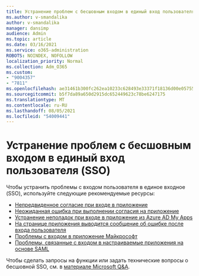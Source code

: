 ```yaml
---
title: Устранение проблем с бесшовным входом в единый вход пользователя (SSO)
ms.author: v-smandalika
author: v-smandalika
manager: dansimp
audience: Admin
ms.topic: article
ms.date: 03/16/2021
ms.service: o365-administration
ROBOTS: NOINDEX, NOFOLLOW
localization_priority: Normal
ms.collection: Adm_O365
ms.custom:
- "9004357"
- "7811"
ms.openlocfilehash: ae31461b300fc262ea10233c628493e33371f18136d00e05755971c08d2ba3d3
ms.sourcegitcommit: b5f7da89a650d2915dc652449623c78be6247175
ms.translationtype: MT
ms.contentlocale: ru-RU
ms.lasthandoff: 08/05/2021
ms.locfileid: "54009441"
---
```

# <a name="troubleshoot-seamless-single-sign-on-sso-user-sign-in-issues"></a>Устранение проблем с бесшовным входом в единый вход пользователя (SSO)

Чтобы устранить проблемы с входом пользователя в единое входное (SSO), используйте следующие рекомендуемые ресурсы:

- [Непредвиденное согласие при входе в приложение](https://docs.microsoft.com/azure/active-directory/manage-apps/application-sign-in-unexpected-user-consent-prompt) 
- [Неожиданная ошибка при выполнении согласия на приложение](https://docs.microsoft.com/azure/active-directory/manage-apps/application-sign-in-unexpected-user-consent-error) 
- [Устранение неполадок при входе в приложение из Azure AD My Apps](https://docs.microsoft.com/azure/active-directory/manage-apps/application-sign-in-other-problem-access-panel) 
- [На странице приложения выводится сообщение об ошибке после входа пользователя](https://docs.microsoft.com/azure/active-directory/manage-apps/application-sign-in-problem-application-error)
- [Проблемы с входом в приложение Майкрософт](https://docs.microsoft.com/azure/active-directory/manage-apps/application-sign-in-problem-first-party-microsoft) 
- [Проблемы, связанные с входом в настраиваемые приложения на основе SAML](https://docs.microsoft.com/azure/active-directory/manage-apps/application-sign-in-problem-federated-sso-gallery)

Чтобы сделать запросы на функции или задать технические вопросы о бесшовной SSO, см. в [материале Microsoft Q&A](https://docs.microsoft.com/answers/topics/azure-ad-single-sign-on.html).

